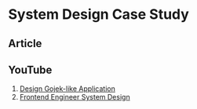 # System Design Case Study

## Article

## YouTube

1. [Design Gojek-like Application](https://www.youtube.com/watch?v=-MbMTcjSmj0)
2. [Frontend Engineer System Design](https://www.youtube.com/@FrontEndEngineer)